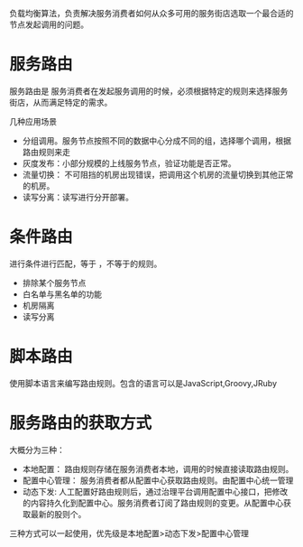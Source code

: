 负载均衡算法，负责解决服务消费者如何从众多可用的服务街店选取一个最合适的节点发起调用的问题。

# 服务路由
服务路由是 服务消费者在发起服务调用的时候，必须根据特定的规则来选择服务街店，从而满足特定的需求。

几种应用场景
- 分组调用。服务节点按照不同的数据中心分成不同的组，选择哪个调用，根据路由规则来走
- 灰度发布：小部分规模的上线服务节点，验证功能是否正常。
- 流量切换： 不可阻挡的机房出现错误，把调用这个机房的流量切换到其他正常的机房。
- 读写分离：读写进行分开部署。

# 条件路由
进行条件进行匹配，等于 ，不等于的规则。
- 排除某个服务节点
- 白名单与黑名单的功能
- 机房隔离
- 读写分离

# 脚本路由
使用脚本语言来编写路由规则。包含的语言可以是JavaScript,Groovy,JRuby

# 服务路由的获取方式
大概分为三种：
- 本地配置： 路由规则存储在服务消费者本地，调用的时候直接读取路由规则。
- 配置中心管理： 服务消费者都从配置中心获取路由规则。由配置中心统一管理
- 动态下发: 人工配置好路由规则后，通过治理平台调用配置中心接口，把修改的内容持久化到配置中心。服务消费者订阅了路由规则的变更。从配置中心获取最新的股则个。

三种方式可以一起使用，优先级是本地配置>动态下发>配置中心管理


